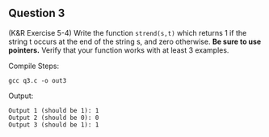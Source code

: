 ## Question 3

(K&R Exercise 5-4) Write the function <code>strend(s,t)</code> which returns 1 if the string t occurs at the end of the string s, and zero otherwise. **Be sure to use pointers.** Verify that your function works with at least 3 examples.

Compile Steps:

	gcc q3.c -o out3

Output:

	Output 1 (should be 1): 1
	Output 2 (should be 0): 0
	Output 3 (should be 1): 1
